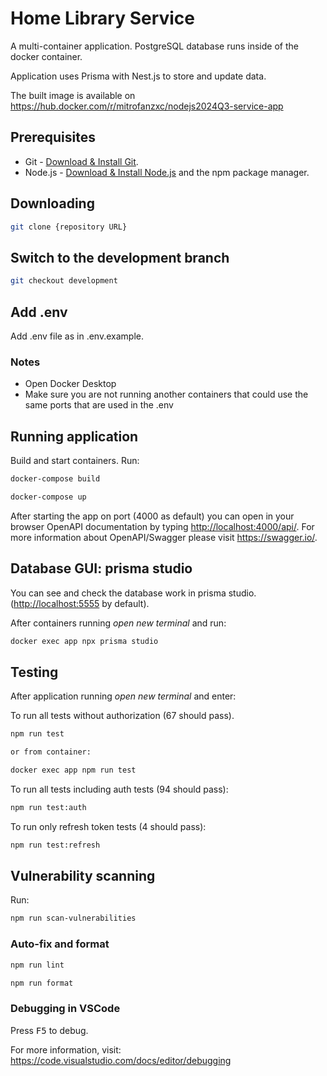 # Home Library Service

A multi-container application. PostgreSQL database runs inside of the docker container.

Application uses Prisma with Nest.js to store and update data.

The built image is available on <https://hub.docker.com/r/mitrofanzxc/nodejs2024Q3-service-app>

## Prerequisites

- Git - [Download & Install Git](https://git-scm.com/downloads).
- Node.js - [Download & Install Node.js](https://nodejs.org/en/download/) and the npm package manager.

## Downloading

```bash
git clone {repository URL}
```

## Switch to the development branch

```bash
git checkout development
```

## Add .env

Add .env file as in .env.example.

### Notes

- Open Docker Desktop
- Make sure you are not running another containers that could use the same ports that are used in the .env

## Running application

Build and start containers. Run:

```bash
docker-compose build

docker-compose up
```

After starting the app on port (4000 as default) you can open
in your browser OpenAPI documentation by typing <http://localhost:4000/api/>.
For more information about OpenAPI/Swagger please visit <https://swagger.io/>.

## Database GUI: prisma studio

You can see and check the database work in prisma studio. (<http://localhost:5555> by default).

After containers running _open new terminal_ and run:

```bash
docker exec app npx prisma studio

```

## Testing

After application running _open new terminal_ and enter:

To run all tests without authorization (67 should pass).

```bash
npm run test

or from container:

docker exec app npm run test
```

To run all tests including auth tests (94 should pass):

```bash
npm run test:auth
```

To run only refresh token tests (4 should pass):

```bash
npm run test:refresh
```

## Vulnerability scanning

Run:

```bash
npm run scan-vulnerabilities
```

### Auto-fix and format

```bash
npm run lint
```

```bash
npm run format
```

### Debugging in VSCode

Press <kbd>F5</kbd> to debug.

For more information, visit: <https://code.visualstudio.com/docs/editor/debugging>
